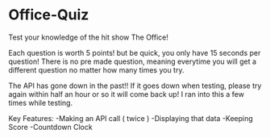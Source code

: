 # Office-Quiz

Test your knowledge of the hit show The Office!

Each question is worth 5 points! but be quick, you only have 15 seconds per question! There is no pre made question, meaning everytime you will get a different question no matter how many times you try.

The API has gone down in the past!! If it goes down when testing, please try again within half an hour or so it will come back up! I ran into this a few times while testing.

Key Features:
-Making an API call ( twice )
-Displaying that data 
-Keeping Score
-Countdown Clock
